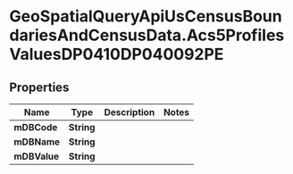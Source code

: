 # GeoSpatialQueryApiUsCensusBoundariesAndCensusData.Acs5ProfilesValuesDP0410DP040092PE

## Properties

Name | Type | Description | Notes
------------ | ------------- | ------------- | -------------
**mDBCode** | **String** |  | 
**mDBName** | **String** |  | 
**mDBValue** | **String** |  | 


